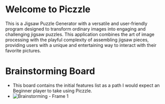 # Welcome to Piczzle

This is a Jigsaw Puzzle Generator with a versatile and user-friendly program designed to transform ordinary images into engaging and challenging jigsaw puzzles. This application combines the art of image processing with the playful complexity of assembling jigsaw pieces, providing users with a unique and entertaining way to interact with their favorite pictures.

# Brainstorming Board
- This board contains the initial features list as a path I would expect an Beginner player to take using Piczzle.
- ![Brainstorming - Frame 1](https://github.com/mikey6002/Piczzle/assets/72505018/90803c3d-2d66-4219-83ed-76ffc6b46138)
